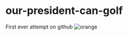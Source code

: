 # our-president-can-golf
First ever attempt on github
![orange](https://user-images.githubusercontent.com/26047050/31630442-47c5f9e8-b2bf-11e7-9f11-fe35888c3d01.jpg)
